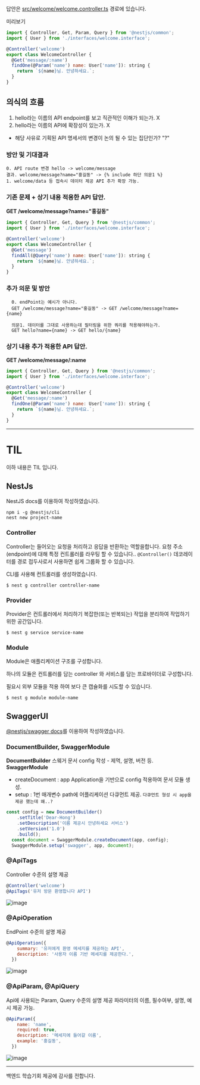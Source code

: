 답안은 [src/welcome/welcome.controller.ts](https://github.com/FoocoJun/Dear-Hong/blob/main/src/welcome/welcome.controller.ts) 경로에 있습니다.

미리보기

```js
import { Controller, Get, Param, Query } from '@nestjs/common';
import { User } from './interfaces/welcome.interface';

@Controller('welcome')
export class WelcomeController {
  @Get('message/:name')
  findOne(@Param('name') name: User['name']): string {
    return `${name}님. 안녕하세요.`;
  }
}
```

## 의식의 흐름
1. hello라는 이름의 API endpoint를 보고 직관적인 이해가 되는가. X
2. hello라는 이름의 API에 확장성이 있는가. X

- 해당 사유로 기획된 API 명세서의 변경이 논의 될 수 있는 집단인가? "?"
### 방안 및 기대결과
```
0. API route 변경 hello -> welcome/message
결과. welcome/message?name="홍길동" -> {% include 하단 의문1 %}
1. welcome/data 등 접속시 데이터 제공 API 추가 확장 가능.
```

### 기존 문제 + 상기 내용 적용한 API 답안.
**GET /welcome/message?name="홍길동"**
```js
import { Controller, Get, Query } from '@nestjs/common';
import { User } from './interfaces/welcome.interface';

@Controller('welcome')
export class WelcomeController {
  @Get('message')
  findAll(@Query('name') name: User['name']): string {
    return `${name}님. 안녕하세요.`;
  }
}
```

### 추가 의문 및 방안
```
  0. endPoint는 예시가 아니다.
  GET /welcome/message?name="홍길동" -> GET /welcome/message?name={name}

  의문1. 데이터를 그대로 사용하는데 필터링을 위한 쿼리를 적용해야하는가.
  GET hello?name={name} -> GET hello/{name}
```
### 상기 내용 추가 적용한 API 답안.
**GET /welcome/message/:name**

```js
import { Controller, Get, Query } from '@nestjs/common';
import { User } from './interfaces/welcome.interface';

@Controller('welcome')
export class WelcomeController {
  @Get('message/:name')
  findOne(@Param('name') name: User['name']): string {
    return `${name}님. 안녕하세요.`;
  }
}
```


---
# TIL
이하 내용은 TIL 입니다.

## NestJs
NestJS docs를 이용하여 작성하였습니다.

```
npm i -g @nestjs/cli
nest new project-name
```

### Controller
Controller는 들어오는 요청을 처리하고 응답을 반환하는 역할을합니다.
요청 주소(endpoint)에 대해 특정 컨트롤러를 라우팅 할 수 있습니다..
`@Controller()` 데코레이터를 경로 접두사로서 사용하면 쉽게 그룹화 할 수 있습니다.

CLI를 사용해 컨트롤러를 생성하였습니다.
```
$ nest g controller controller-name
```
### Provider
Provider은 컨트롤러에서 처리하기 복잡한(또는 반복되는) 작업을 분리하여 작업하기 위한 공간입니다.

```
$ nest g service service-name
```

### Module
Module은 애플리케이션 구조를 구성합니다. 

하나의 모듈은 컨트롤러를 담는 controller 와 서비스를 담는 프로바이더로 구성합니다.

필요시 외부 모듈을 적용 하여 보다 큰 캡슐화를 시도할 수 있습니다.

```
$ nest g module module-name
```

## SwaggerUI
[@nestjs/swagger docs](https://docs.nestjs.com/openapi/introduction)를 이용하여 작성하였습니다.

### DocumentBuilder, SwaggerModule
**DocumentBuilder**
스웨거 문서 config 작성 - 제먹, 설명, 버전 등.
**SwaggerModule**
- createDocument : 
app Application을 기반으로 config 적용하여 문서 모듈 생성.
- setup : 
1번 매개변수 path에 어플리케이션 다큐먼트 제공. `다큐먼트 형성 시 app을 제공 했는데 왜..?`
```js
const config = new DocumentBuilder()
    .setTitle('Dear-Hong')
    .setDescription('이름 제공시 안녕하세요 서비스')
    .setVersion('1.0')
    .build();
  const document = SwaggerModule.createDocument(app, config);
  SwaggerModule.setup('swagger', app, document);
```



### @ApiTags
Controller 수준의 설명 제공
```js
@Controller('welcome')
@ApiTags('유저 방문 환영합니다 API')
```
![image](https://user-images.githubusercontent.com/85068289/194105555-fbecd632-393a-46d0-8aae-83acca3af413.png)


### @ApiOperation
EndPoint 수준의 설명 제공
```js
@ApiOperation({
    summary: '유저에게 환영 메세지를 제공하는 API',
    description: '사용자 이름 기반 메세지를 제공한다.',
  })
```
![image](https://user-images.githubusercontent.com/85068289/194105462-bafbbf0a-544a-4b61-a6e0-97d272fe5399.png)


### @ApiParam, @ApiQuery
Api에 사용되는 Param, Query 수준의 설명 제공
파라미터의 이름, 필수여부, 설명, 예시 제공 가능.
```js
@ApiParam({
    name: 'name',
    required: true,
    description: '메세지에 들어갈 이름',
    example: '홍길동',
  })
```
![image](https://user-images.githubusercontent.com/85068289/194106041-b85de904-11ec-4f28-8cc0-e552b38a1e3f.png)


---

백엔드 학습기회 제공에 감사를 전합니다.
